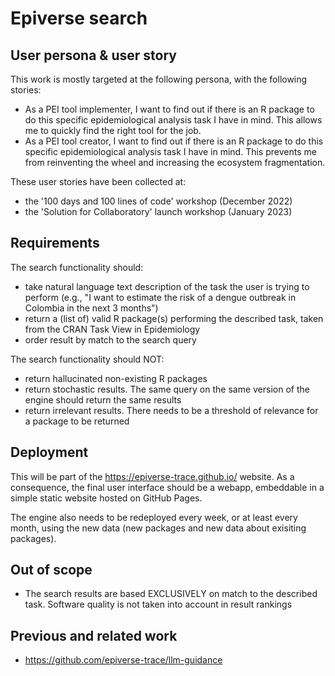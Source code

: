 # Epiverse search

## User persona & user story

This work is mostly targeted at the following persona, with the following stories:

- As a PEI tool implementer, I want to find out if there is an R package to do this specific epidemiological analysis task I have in mind. This allows me to quickly find the right tool for the job.
- As a PEI tool creator, I want to find out if there is an R package to do this specific epidemiological analysis task I have in mind. This prevents me from reinventing the wheel and increasing the ecosystem fragmentation.

These user stories have been collected at:

- the '100 days and 100 lines of code' workshop (December 2022)
- the 'Solution for Collaboratory' launch workshop (January 2023)

## Requirements

The search functionality should:

- take natural language text description of the task the user is trying to perform (e.g., "I want to estimate the risk of a dengue outbreak in Colombia in the next 3 months")
- return a (list of) valid R package(s) performing the described task, taken from the CRAN Task View in Epidemiology
- order result by match to the search query

The search functionality should NOT:

- return hallucinated non-existing R packages
- return stochastic results. The same query on the same version of the engine should return the same results
- return irrelevant results. There needs to be a threshold of relevance for a package to be returned

## Deployment

This will be part of the https://epiverse-trace.github.io/ website.
As a consequence, the final user interface should be a webapp, embeddable in a simple static website hosted on GitHub Pages.

The engine also needs to be redeployed every week, or at least every month, using the new data (new packages and new data about exisiting packages).

## Out of scope

- The search results are based EXCLUSIVELY on match to the described task. Software quality is not taken into account in result rankings

## Previous and related work

- https://github.com/epiverse-trace/llm-guidance

